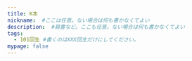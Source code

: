 ```yaml
---
title: K本
nickname:  #ここは任意。ない場合は何も書かなくてよい
description:  #肩書など。ここも任意。ない場合は何も書かなくてよい
tags:
  - 101回生 #書くのはXXX回生だけにしてください。
mypage: false
---
```

